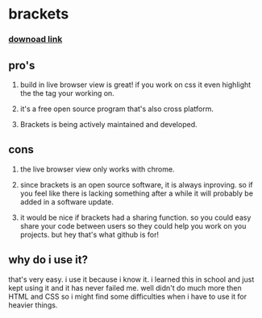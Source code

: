 # brackets
### [downoad link](http://brackets.io/)



## pro's

1. build in live browser view is great! if you work on css it even highlight the the tag your working on. 

2. it's a free open source program that's also cross platform.

3. Brackets is being actively maintained and developed.


## cons

1. the live browser view only works with chrome.

2. since brackets is an open source software, it is always inproving. so if you feel like there is lacking something after a while it will probably be added in a software update.

3. it would be nice if brackets had a sharing function. so you could easy share your code between users so they could help you work on you projects. but hey that's what github is for!

## why do i use it? 

that's very easy. i use it because i know it. i learned this in school and just kept using it and it has never failed me. well didn't do much more then HTML and CSS so i might find some difficulties when i have to use it for heavier things. 